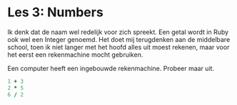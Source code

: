 # Les 3: Numbers

Ik denk dat de naam wel redelijk voor zich spreekt. Een getal wordt in Ruby ook wel
een Integer genoemd. Het doet mij terugdenken aan de middelbare school, toen ik niet
langer met het hoofd alles uit moest rekenen, maar voor het eerst een rekenmachine
mocht gebruiken.

Een computer heeft een ingebouwde rekenmachine. Probeer maar uit.

```ruby runnable
1 + 3
2 * 5
6 / 2
```
